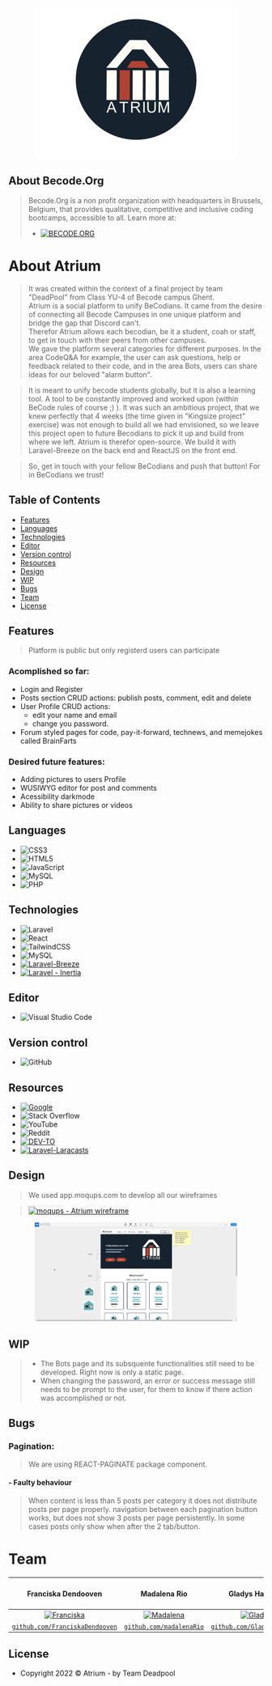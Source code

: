 <p align="center"><a href="" target="_blank"><img src="./public/images/logo/atrium-logo-bg-darkblue.png" width="400" alt="Laravel Logo"></a></p>

## About Becode.Org
>Becode.Org is a non profit organization with headquarters in Brussels, Belgium, that provides qualitative, competitive and inclusive coding bootcamps, accessible to all.
Learn more at:
> - <a href=' https://becode.org/' target="_blank"><img alt='BECODE.ORG' src='https://img.shields.io/badge/b-_BECODE.ORG-100000?style=for-the-badge&logo=BECODE.ORG&logoColor=3D327C&labelColor=67b4bc&color=000000'/></a>

# About Atrium

>It was created within the context of a final project by team "DeadPool" from Class YU-4 of Becode campus Ghent.<br/>
Atrium is a social platform to unify BeCodians. It came from the desire of connecting all Becode Campuses in one unique platform and bridge the gap that Discord can't.<br/>
Therefor Atrium allows each becodian, be it a student, coah or staff, to get in touch with their peers from other campuses. <br/>
We gave the platform several categories for different purposes. In the area CodeQ&A for example, the user can ask questions, help or feedback related to their code, and in the area Bots, users can share ideas for our beloved "alarm button".

>It is meant to unify becode students globally, but it is also a learning tool. A tool to be constantly improved and worked upon (within BeCode rules of course ;) ).
It was such an ambitious project, that we knew perfectly that 4 weeks (the time given in "Kingsize project" exercise) was not enough to build all we had envisioned, so we leave this project open to future Becodians to pick it up and build from where we left.
Atrium is therefor open-source. We build it with Laravel-Breeze on the back end and ReactJS on the front end.

>So, get in touch with your fellow BeCodians and push that button! For in BeCodians we trust!


## Table of Contents
- [Features](#Features)
- [Languages](#Languages)
- [Technologies](#Technologies)
- [Editor](#Editor)
- [Version control](#Version-control)
- [Resources](#Resources)
- [Design](#Design)
- [WIP](#WIP)
- [Bugs](#Bugs)
- [Team](#Team)
- [License](#license)


## Features

> Platform is public but only registerd users can participate

### Acomplished so far:
- Login and Register
- Posts section CRUD actions: publish posts, comment, edit and delete
- User Profile CRUD actions:
    - edit your name and email
    - change you password.
- Forum styled pages for code, pay-it-forward, technews, and memejokes called BrainFarts

### Desired future features:
 - Adding pictures to users Profile
 - WUSIWYG editor for post and comments
 - Acessibility darkmode
 - Ability to share pictures or videos

## Languages

 - ![CSS3](https://img.shields.io/badge/css3-%231572B6.svg?style=for-the-badge&logo=css3&logoColor=white)
 - ![HTML5](https://img.shields.io/badge/html5-%23E34F26.svg?style=for-the-badge&logo=html5&logoColor=white)
 - ![JavaScript](https://img.shields.io/badge/javascript-%23323330.svg?style=for-the-badge&logo=javascript&logoColor=%23F7DF1E)
 - ![MySQL](https://img.shields.io/badge/mysql-%2300f.svg?style=for-the-badge&logo=mysql&logoColor=white)
 - ![PHP](https://img.shields.io/badge/php-%23777BB4.svg?style=for-the-badge&logo=php&logoColor=white)


## Technologies

 - ![Laravel](https://img.shields.io/badge/laravel-%23FF2D20.svg?style=for-the-badge&logo=laravel&logoColor=white)
 - ![React](https://img.shields.io/badge/react-%2320232a.svg?style=for-the-badge&logo=react&logoColor=%2361DAFB)
 - ![TailwindCSS](https://img.shields.io/badge/tailwindcss-%2338B2AC.svg?style=for-the-badge&logo=tailwind-css&logoColor=white)
 - ![MySQL](https://img.shields.io/badge/mysql-%2300f.svg?style=for-the-badge&logo=mysql&logoColor=white)
 - <a href='https://laravel.com/docs/9.x/starter-kits' target="_blank"><img alt='Laravel-Breeze' src='https://img.shields.io/badge/Laravel-Breeze-100000?style=for-the-badge&logo=Laravel-Breeze&logoColor=080002&labelColor=F40000&color=FFAA00'/></a>
 - <a href='https://inertiajs.com/' target="_blank"><img alt='Laravel - Inertia' src='https://img.shields.io/badge/Laravel_- Inertia.js-100000?style=for-the-badge&logo=Laravel - Inertia&logoColor=white&labelColor=FF0000&color=F7E600'/></a>


## Editor
- ![Visual Studio Code](https://img.shields.io/badge/Visual%20Studio%20Code-0078d7.svg?style=for-the-badge&logo=visual-studio-code&logoColor=white)

## Version control
- ![GitHub](https://img.shields.io/badge/github-%23121011.svg?style=for-the-badge&logo=github&logoColor=white)

## Resources
- <a href='https://google.com' target="_blank"><img alt='Google' src='https://img.shields.io/badge/google-100000?style=for-the-badge&logo=Google&logoColor=080002&labelColor=FD4400&color=3D60DD'/></a>
- ![Stack Overflow](https://img.shields.io/badge/-Stackoverflow-FE7A16?style=for-the-badge&logo=stack-overflow&logoColor=white)
- ![YouTube](https://img.shields.io/badge/YouTube-%23FF0000.svg?style=for-the-badge&logo=YouTube&logoColor=white)
- ![Reddit](https://img.shields.io/badge/Reddit-FF4500?style=for-the-badge&logo=reddit&logoColor=white)
- <a href='https://dev.to/' target="_blank"><img alt='DEV-TO' src='https://img.shields.io/badge/DEV.TO-100000?style=for-the-badge&logo=DEV-TO&logoColor=151515&labelColor=020202&color=000000'/></a>
- <a href='https://laravel.com/docs/9.x/starter-kits' target="_blank"><img alt='Laravel-Laracasts' src='https://img.shields.io/badge/Laravel-Laracasts-100000?style=for-the-badge&logo=Laravel-Laracasts&logoColor=080002&labelColor=F40000&color=0123A0'/></a>


## Design
>We used app.moqups.com to develop all our wireframes

><a href='https://app.moqups.com/Ii9LUJ06rOQS2lirSsafTnKjMxPmJvCo/view/page/a9de4d023' target="_blank"><img alt='moqups - Atrium wireframe' src='https://img.shields.io/badge/moqups_- Atrium wireframe-100000?style=for-the-badge&logo=moqups - Atrium wireframe&logoColor=3D327C&labelColor=080200&color=424A66'/></a>

<p align="center"><a href="" target="_blank"><img src="./public/images/pics/moqup_atrium_example.png" width="400" alt="Laravel Logo"></a></p>

## WIP
> - The Bots page and its subsquente functionalities still need to be developed. Right now is only a static page.
> - When changing the password, an error or success message still needs to be prompt to the user, for them to know if there action was accomplished or not.

## Bugs

### Pagination:
>We are using REACT-PAGINATE package component.
####  - Faulty behaviour
>When content is less than 5 posts per category it does not distribute posts per page properly.
navigation between each pagination button works, but does not show 3 posts per page persistently.
In some cases posts only show when after the 2 tab/button.

# Team

| <h4>Franciska Dendooven</h4> | <h4>Madalena Rio</h4> | <h4>Gladys Haelters</h4> |
| :---: |:---:| :---:|
|  [![Franciska](https://avatars.githubusercontent.com/u/104010563?v=4)](https://github.com/FranciskaDendooven)     |  [![Madalena](https://avatars.githubusercontent.com/u/104010119?v=4)](https://github.com/madalenaRio)     |  [![Gladys](https://avatars.githubusercontent.com/u/104009219?v=4)](https://github.com/Gladyshaelters)     |
| <a href="https://github.com/FranciskaDendooven" target="_blank">`github.com/FranciskaDendooven`</a> | <a href="https://github.com/madalenaRio" target="_blank">`github.com/madalenaRio`</a> | <a href="https://github.com/Gladyshaelters" target="_blank">`github.com/Gladyshaelters`</a> |



## License
- Copyright 2022 © Atrium - by Team Deadpool


